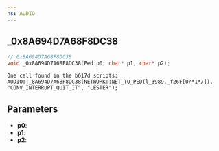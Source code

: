 ```yaml
---
ns: AUDIO
---
```

## _0x8A694D7A68F8DC38

```c
// 0x8A694D7A68F8DC38
void _0x8A694D7A68F8DC38(Ped p0, char* p1, char* p2);
```

```
One call found in the b617d scripts:  
AUDIO::_8A694D7A68F8DC38(NETWORK::NET_TO_PED(l_3989._f26F[0/*1*/]), "CONV_INTERRUPT_QUIT_IT", "LESTER");  
```

## Parameters
* **p0**: 
* **p1**: 
* **p2**: 

